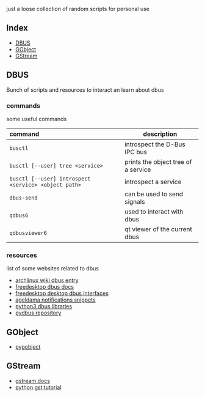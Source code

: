 just a loose collection of random scripts for personal use

## Index

+ [DBUS](#dbus)
+ [GObject](#gobject)
+ [GStream](#gstream)

## DBUS

Bunch of scripts and resources to interact an learn about dbus

### commands

some useful commands

| command | description |
| :------ | ----------- |
| `busctl` | introspect the D-Bus IPC bus |
| `busctl [--user] tree <service>` | prints the object tree of a service |
| `busctl [--user] introspect <service> <object path>` | introspect a service |
| `dbus-send` |  can be used to send signals |
| `qdbus6` | used to interact with dbus |
| `qdbusviewer6` | qt viewer of the current dbus |

### resources

list of some websites related to dbus

+ [archlinux wiki dbus entry](https://wiki.archlinux.org/title/D-Bus)
+ [freedesktop dbus docs](https://freedesktop.org/wiki/Software/dbus)
+ [freedesktop desktop dbus interfaces](https://flatpak.github.io/xdg-desktop-portal/docs/doc-org.freedesktop.impl.portal.ScreenCast.html)
+ [ageldama notifications snippets](https://gist.github.com/ageldama/d01c67208249c1f6980e894125042973)
+ [python3 dbus libraries](https://stackoverflow.com/questions/66916580/how-to-choose-and-use-a-python3-dbus-library-to-replace-a-dbus-send-call)
+ [pydbus repository](https://github.com/LEW21/pydbus)

## GObject

+ [pygobject](https://pygobject.gnome.org/)

## GStream

+ [gstream docs](https://gstreamer.freedesktop.org/documentation/?gi-language=python#GstPipeline)
+ [python gst tutorial](https://github.com/gkralik/python-gst-tutorial)
